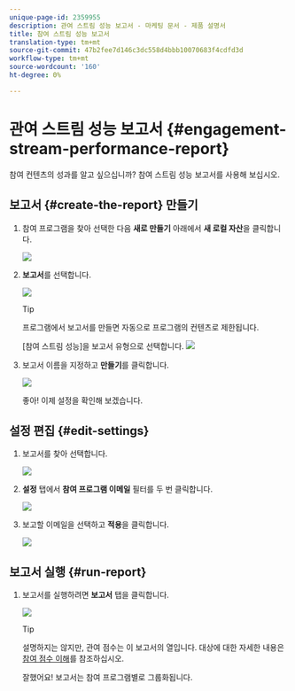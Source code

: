 ```yaml
---
unique-page-id: 2359955
description: 관여 스트림 성능 보고서 - 마케팅 문서 - 제품 설명서
title: 참여 스트림 성능 보고서
translation-type: tm+mt
source-git-commit: 47b2fee7d146c3dc558d4bbb10070683f4cdfd3d
workflow-type: tm+mt
source-wordcount: '160'
ht-degree: 0%

---
```



# 관여 스트림 성능 보고서 {#engagement-stream-performance-report}

참여 컨텐츠의 성과를 알고 싶으십니까? 참여 스트림 성능 보고서를 사용해 보십시오.

## 보고서 {#create-the-report} 만들기

1. 참여 프로그램을 찾아 선택한 다음 **새로 만들기** 아래에서 **새 로컬 자산**&#x200B;을 클릭합니다.

   ![](assets/localassetnutring.jpg)

1. **보고서**&#x200B;를 선택합니다.

   ![](assets/image2014-9-15-18-3a23-3a59.png)

   >[!TIP]
   >
   >프로그램에서 보고서를 만들면 자동으로 프로그램의 컨텐츠로 제한됩니다.

   [참여 스트림 성능]을 보고서 유형으로 선택합니다.
   ![](assets/engagementreportchoose.png)

1. 보고서 이름을 지정하고 **만들기**&#x200B;를 클릭합니다.

   ![](assets/image2014-9-15-18-3a24-3a23.png)

   좋아! 이제 설정을 확인해 보겠습니다.

## 설정 편집 {#edit-settings}

1. 보고서를 찾아 선택합니다.

   ![](assets/engagementperformancereport.jpg)

1. **설정** 탭에서 **참여 프로그램 이메일** 필터를 두 번 클릭합니다.

   ![](assets/image2014-9-15-18-3a25-3a4.png)

1. 보고할 이메일을 선택하고 **적용**&#x200B;을 클릭합니다.

   ![](assets/engagementfilter.jpg)

## 보고서 실행 {#run-report}

1. 보고서를 실행하려면 **보고서** 탭을 클릭합니다.

   ![](assets/image2014-9-15-18-3a25-3a15.png)

   >[!TIP]
   >
   >
   >설명하지는 않지만, 관여 점수는 이 보고서의 열입니다. 대상에 대한 자세한 내용은 [참여 점수 이해](understanding-the-engagement-score.md)를 참조하십시오.

   잘했어요! 보고서는 참여 프로그램별로 그룹화됩니다.

